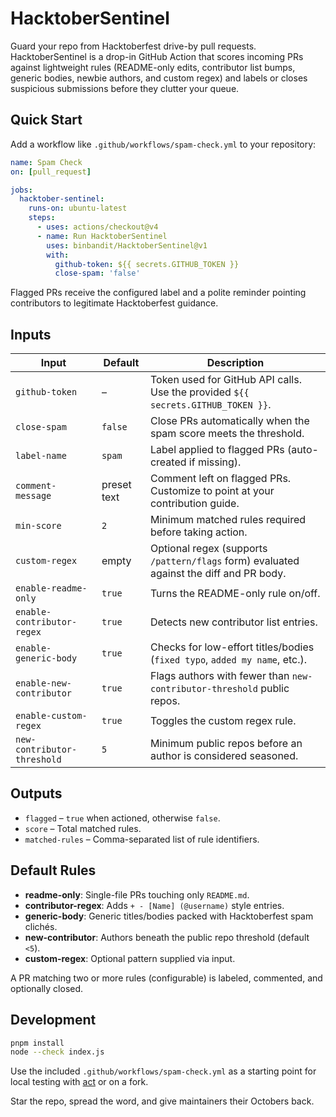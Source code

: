 # HacktoberSentinel

Guard your repo from Hacktoberfest drive-by pull requests. HacktoberSentinel is a drop-in GitHub Action that scores incoming PRs against lightweight rules (README-only edits, contributor list bumps, generic bodies, newbie authors, and custom regex) and labels or closes suspicious submissions before they clutter your queue.

## Quick Start

Add a workflow like `.github/workflows/spam-check.yml` to your repository:

```yaml
name: Spam Check
on: [pull_request]

jobs:
  hacktober-sentinel:
    runs-on: ubuntu-latest
    steps:
      - uses: actions/checkout@v4
      - name: Run HacktoberSentinel
        uses: binbandit/HacktoberSentinel@v1
        with:
          github-token: ${{ secrets.GITHUB_TOKEN }}
          close-spam: 'false'
```

Flagged PRs receive the configured label and a polite reminder pointing contributors to legitimate Hacktoberfest guidance.

## Inputs

| Input | Default | Description |
| ----- | ------- | ----------- |
| `github-token` | – | Token used for GitHub API calls. Use the provided `${{ secrets.GITHUB_TOKEN }}`. |
| `close-spam` | `false` | Close PRs automatically when the spam score meets the threshold. |
| `label-name` | `spam` | Label applied to flagged PRs (auto-created if missing). |
| `comment-message` | preset text | Comment left on flagged PRs. Customize to point at your contribution guide. |
| `min-score` | `2` | Minimum matched rules required before taking action. |
| `custom-regex` | empty | Optional regex (supports `/pattern/flags` form) evaluated against the diff and PR body. |
| `enable-readme-only` | `true` | Turns the README-only rule on/off. |
| `enable-contributor-regex` | `true` | Detects new contributor list entries. |
| `enable-generic-body` | `true` | Checks for low-effort titles/bodies (`fixed typo`, `added my name`, etc.). |
| `enable-new-contributor` | `true` | Flags authors with fewer than `new-contributor-threshold` public repos. |
| `enable-custom-regex` | `true` | Toggles the custom regex rule. |
| `new-contributor-threshold` | `5` | Minimum public repos before an author is considered seasoned. |

## Outputs

- `flagged` – `true` when actioned, otherwise `false`.
- `score` – Total matched rules.
- `matched-rules` – Comma-separated list of rule identifiers.

## Default Rules

- **readme-only**: Single-file PRs touching only `README.md`.
- **contributor-regex**: Adds `+ - [Name] (@username)` style entries.
- **generic-body**: Generic titles/bodies packed with Hacktoberfest spam clichés.
- **new-contributor**: Authors beneath the public repo threshold (default `<5`).
- **custom-regex**: Optional pattern supplied via input.

A PR matching two or more rules (configurable) is labeled, commented, and optionally closed.

## Development

```bash
pnpm install
node --check index.js
```

Use the included `.github/workflows/spam-check.yml` as a starting point for local testing with [act](https://github.com/nektos/act) or on a fork.

Star the repo, spread the word, and give maintainers their Octobers back.
